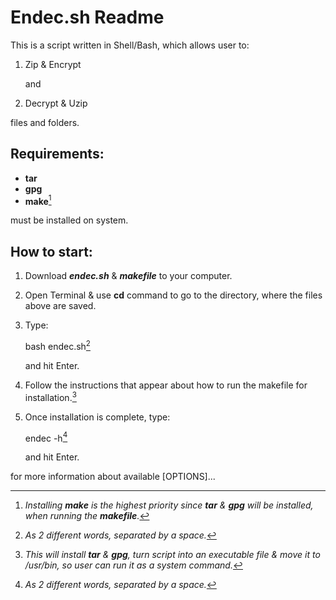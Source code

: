 # Endec.sh Readme

This is a script written in Shell/Bash, which allows user to:

1. Zip & Encrypt

      and

2. Decrypt & Uzip

  files and folders.

## Requirements:

- **tar**
- **gpg** 
- **make**[^3]

must be installed on system.

## How to start:

1. Download ***endec.sh*** & ***makefile*** to your computer.

2. Open Terminal & use **cd** command to go to the directory, where the files above are saved.

3. Type: 

    bash endec.sh[^1]

    and hit Enter.

4. Follow the instructions that appear about how to run the makefile for installation.[^2]

5. Once installation is complete, type:

    endec -h[^1]

    and hit Enter.

  for more information about available [OPTIONS]...

[^1]: *As 2 different words, separated by a space.*

[^2]: *This will install **tar** & **gpg**, turn script into an executable file & move it to /usr/bin, so user can run it as a system command.*

[^3]: *Installing ***make*** is the highest priority since ***tar*** & ***gpg*** will be installed, when running the ***makefile***.*
